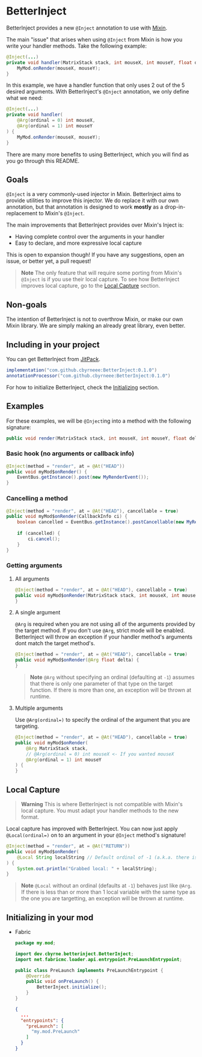 # BetterInject

BetterInject provides a new `@Inject` annotation to use with [Mixin](https://github.com/SpongePowered/Mixin/).

The main "issue" that arises when using `@Inject` from Mixin is how you write your handler methods. Take the following example:
```java
@Inject(...)
private void handler(MatrixStack stack, int mouseX, int mouseY, float delta, CallbackInfo ci) {
    MyMod.onRender(mouseX, mouseY);
}
```

In this example, we have a handler function that only uses 2 out of the 5 desired arguments. With BetterInject's `@Inject` annotation, we only define what we need:

```java
@Inject(...)
private void handler(
    @Arg(ordinal = 0) int mouseX, 
    @Arg(ordinal = 1) int mouseY
) {
    MyMod.onRender(mouseX, mouseY);
}
```

There are many more benefits to using BetterInject, which you will find as you go through this README.

## Goals

`@Inject` is a very commonly-used injector in Mixin. BetterInject aims to provide utilities to improve this injector. We do replace it with our own annotation, but that annotation is designed to work **mostly** as a drop-in-replacement to Mixin's `@Inject`.

The main improvements that BetterInject provides over Mixin's Inject is:
- Having complete control over the arguments in your handler
- Easy to declare, and more expressive local capture

This is open to expansion though! If you have any suggestions, open an issue, or better yet, a pull request!

> **Note**
> The only feature that will require some porting from Mixin's `@Inject` is if you use their local capture. To see how BetterInject improves local capture, go to the [Local Capture](#local-capture) section.

## Non-goals

The intention of BetterInject is not to overthrow Mixin, or make our own Mixin library. We are simply making an already great library, even better.

## Including in your project

You can get BetterInject from [JitPack](https://jitpack.io).

```groovy
implementation("com.github.cbyrneee:BetterInject:0.1.0")
annotationProcessor("com.github.cbyrneee:BetterInject:0.1.0")
```

For how to initialize BetterInject, check the [Initializing](#initializing) section.

## Examples

For these examples, we will be `@Inject`ing into a method with the following signature:

```java
public void render(MatrixStack stack, int mouseX, int mouseY, float delta)
```

### Basic hook (no arguments or callback info)

```java
@Inject(method = "render", at = @At("HEAD"))
public void myMod$onRender() {
    EventBus.getInstance().post(new MyRenderEvent());
}
```

### Cancelling a method

```java
@Inject(method = "render", at = @At("HEAD"), cancellable = true)
public void myMod$onRender(CallbackInfo ci) {
    boolean cancelled = EventBus.getInstance().postCancellable(new MyRenderEvent());
    
    if (cancelled) {
        ci.cancel();
    }
}
```

### Getting arguments

1. All arguments

    ```java
    @Inject(method = "render", at = @At("HEAD"), cancellable = true)
    public void myMod$onRender(MatrixStack stack, int mouseX, int mouseY, float delta) {
    }
    ```

2. A single argument

   `@Arg` is required when you are not using all of the arguments provided by the target method. If you don't
   use `@Arg`, strict mode will be enabled. BetterInject will throw an exception if your handler method's arguments dont
   match the target method's.

    ```java
    @Inject(method = "render", at = @At("HEAD"), cancellable = true)
    public void myMod$onRender(@Arg float delta) {
    }
    ```

   > **Note**
   > `@Arg` without specifying an ordinal (defaulting at `-1`) assumes that there is only one parameter of that type on the target function. If there is
   more than one, an exception will be thrown at runtime.

3. Multiple arguments

   Use `@Arg(ordinal=)` to specify the ordinal of the argument that you are targeting.

    ```java
    @Inject(method = "render", at = @At("HEAD"), cancellable = true)
    public void myMod$onRender(
        @Arg MatrixStack stack,
        // @Arg(ordinal = 0) int mouseX <- If you wanted mouseX
        @Arg(ordinal = 1) int mouseY
    ) {
    }
    ```

## Local Capture

> **Warning**
> This is where BetterInject is not compatible with Mixin's local capture. You must adapt your handler methods to the new format.

Local capture has improved with BetterInject.
You can now just apply `@Local(ordinal=)` on to an argument in your `@Inject` method's signature!

```java
@Inject(method = "render", at = @At("RETURN"))
public void myMod$onRender(
    @Local String localString // Default ordinal of -1 (a.k.a. there is only one String in the local variables of this target)
) {
    System.out.println("Grabbed local: " + localString);
}
```

> **Note**
> `@Local` without an ordinal (defaults at `-1`) behaves just like `@Arg`. If there is less than or more than 1 local variable with the same type as the one you are targetting, an exception will be thrown at runtime.

## Initializing in your mod

* Fabric
    ```java
    package my.mod;
    
    import dev.cbyrne.betterinject.BetterInject;
    import net.fabricmc.loader.api.entrypoint.PreLaunchEntrypoint;
  
    public class PreLaunch implements PreLaunchEntrypoint {
        @Override
        public void onPreLaunch() {
            BetterInject.initialize();
        }
    }
    ```

    ```json
    {
      ...
      "entrypoints": {
        "preLaunch": [
          "my.mod.PreLaunch"
        ]
      }
    }
    ```
